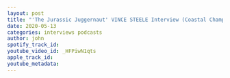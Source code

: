 ```yaml
---
layout: post
title: "'The Jurassic Juggernaut' VINCE STEELE Interview (Coastal Championship Wrestling & A.C.E)"
date: 2020-05-13
categories: interviews podcasts
author: john
spotify_track_id: 
youtube_video_id: _HFPiwN1qts
apple_track_id: 
youtube_metadata: 
---
```

